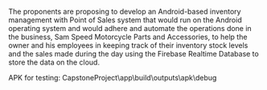 The proponents are proposing to develop an Android-based inventory management with Point of Sales system that would run on the Android operating system and would adhere and automate the operations done in the business, Sam Speed Motorcycle Parts and Accessories, to help the owner and his employees in keeping track of their inventory stock levels and the sales made during the day using the Firebase Realtime Database to store the data on the cloud.

APK for testing: CapstoneProject\app\build\outputs\apk\debug